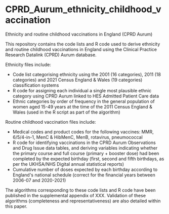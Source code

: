 # CPRD_Aurum_ethnicity_childhood_vaccination
Ethnicity and routine childhood vaccinations in England (CPRD Aurum)

This repository contains the code lists and R code used to derive ethnicity and routine childhood vaccinations in England using the Clinical Practice Research Datalink (CPRD) Aurum database. 

Ethnicity files include:
- Code list categorising ethnicity using the 2001 (16 categories), 2011 (18 categories) and 2021 Census England & Wales (19 categories) classification systems
- R code for assigning each individual a single most plausible ethnic category using CPRD Aurum linked to HES Admitted Patient Care data 
- Ethnic categories by order of frequency in the general population of women aged 15-49 years at the time of the 2011 Census England & Wales (used in the R script as part of the algorithm)

Routine childhood vaccination files include:
- Medical codes and product codes for the following vaccines: MMR, 6/5/4-in-1, MenC & HibMenC, MenB, rotavirus, pneumococcal
- R code for identifying vaccinations in the CPRD Aurum Observations and Drug Issue data tables, and deriving variables indicating whether the primary course and full course (primary + booster dose) had been completed by the expected birthday (first, second and fifth birthdays, as per the UKHSA/NHS Digital annual statistical reports)
- Cumulative number of doses expected by each birthday according to England's national schedule (correct for the financial years between 2006-07 and 2020-2021)

The algorithms corresponding to these code lists and R code have been published in the supplemental appendix of XXX. Validation of these algorithms (completeness and representativeness) are also detailed within this paper. 
